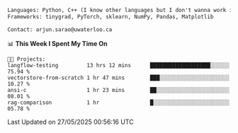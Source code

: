 ```txt
Languages: Python, C++ (I know other languages but I don't wanna work in em)
Frameworks: tinygrad, PyTorch, sklearn, NumPy, Pandas, Matplotlib

Contact: arjun.sarao@uwaterloo.ca
```

<!--START_SECTION:waka-->
📊 **This Week I Spent My Time On** 

```text
🐱‍💻 Projects: 
langflow-testing         13 hrs 12 mins      ███████████████████░░░░░░   75.94 % 
vectorstore-from-scratch 1 hr 47 mins        ███░░░░░░░░░░░░░░░░░░░░░░   10.27 % 
ansi-c                   1 hr 23 mins        ██░░░░░░░░░░░░░░░░░░░░░░░   08.01 % 
rag-comparison           1 hr                █░░░░░░░░░░░░░░░░░░░░░░░░   05.78 % 
```


 Last Updated on 27/05/2025 00:56:16 UTC
<!--END_SECTION:waka-->
